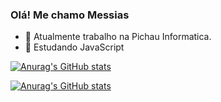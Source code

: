### Olá! Me chamo Messias 

- 🔭 Atualmente trabalho na Pichau Informatica.
- 🌱 Estudando JavaScript

[![Anurag's GitHub stats](https://github-readme-stats.vercel.app/api?username=messiaspichaujr&show_icons=true&theme=dark)](https://github.com/messiaspichaujr/github-readme-stats)

[![Anurag's GitHub stats](https://github-readme-stats.vercel.app/api/top-langs/?username-messiaspichaujr&layout-compact&langs_count-16&theme=dark)](https://github.com/messiaspichaujr/github-readme-stats)

